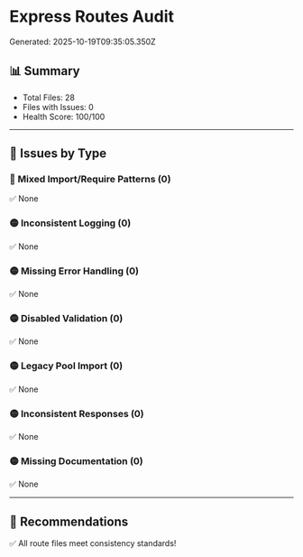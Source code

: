 # Express Routes Audit
Generated: 2025-10-19T09:35:05.350Z

## 📊 Summary
- Total Files: 28
- Files with Issues: 0
- Health Score: 100/100

---

## 🧩 Issues by Type

### 🔴 Mixed Import/Require Patterns (0)
✅ None

### 🟡 Inconsistent Logging (0)
✅ None

### 🟡 Missing Error Handling (0)
✅ None

### 🟡 Disabled Validation (0)
✅ None

### 🟡 Legacy Pool Import (0)
✅ None

### 🟡 Inconsistent Responses (0)
✅ None

### 🟡 Missing Documentation (0)
✅ None

---

## 📝 Recommendations







✅ All route files meet consistency standards!

